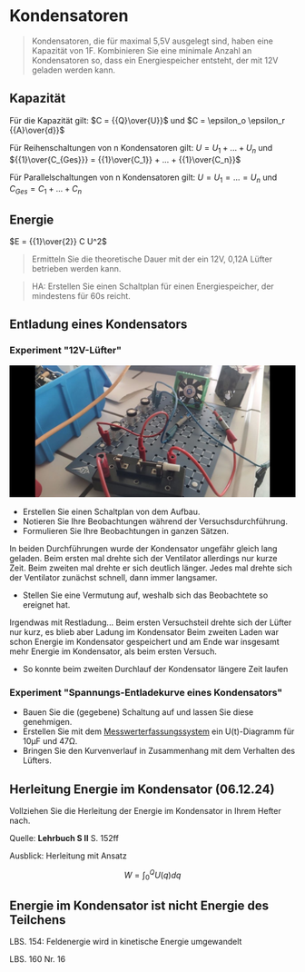 Kondensatoren
======================

> Kondensatoren, die für maximal 5,5V ausgelegt sind, haben eine Kapazität von 1F. Kombinieren Sie eine minimale Anzahl an Kondensatoren so, dass ein Energiespeicher entsteht, der mit 12V geladen werden kann.

## Kapazität

Für die Kapazität gilt: $C = {{Q}\over{U}}$  und  $C = \epsilon_o \epsilon_r {{A}\over{d}}$

Für Reihenschaltungen von n Kondensatoren gilt: $U=U_{1} + ... + U_{n}$ und ${{1}\over{C_{Ges}}} = {{1}\over{C_1}} + ... + {{1}\over{C_n}}$

Für Parallelschaltungen von n Kondensatoren gilt: $U = U_1 = ... = U_n$ und $C_{Ges} = C_1 + ... + C_n$

## Energie

$E = {{1}\over{2}} C U^2$

> Ermitteln Sie die theoretische Dauer mit der ein 12V, 0,12A Lüfter betrieben werden kann.

> HA: Erstellen Sie einen Schaltplan für einen Energiespeicher, der mindestens für 60s reicht.

## Entladung eines Kondensators

### Experiment "12V-Lüfter"

![](Luefter-Goldcap.jpg)

- Erstellen Sie einen Schaltplan von dem Aufbau.
- Notieren Sie Ihre Beobachtungen während der Versuchsdurchführung.
- Formulieren Sie Ihre Beobachtungen in ganzen Sätzen.


In beiden Durchführungen wurde der Kondensator ungefähr gleich lang geladen. Beim ersten mal drehte sich der Ventilator allerdings nur kurze Zeit. Beim zweiten mal drehte er sich deutlich länger. Jedes mal drehte sich der Ventilator zunächst schnell, dann immer langsamer.


- Stellen Sie eine Vermutung auf, weshalb sich das Beobachtete so ereignet hat.


Irgendwas mit Restladung...
Beim ersten Versuchsteil drehte sich der Lüfter nur kurz, es blieb aber Ladung im Kondensator
Beim zweiten Laden war schon Energie im Kondensator gespeichert und am Ende war insgesamt mehr Energie im Kondensator, als beim ersten Versuch.

- So konnte beim zweiten Durchlauf der Kondensator längere Zeit laufen

### Experiment "Spannungs-Entladekurve eines Kondensators"

- Bauen Sie die (gegebene) Schaltung auf und lassen Sie diese genehmigen.
- Erstellen Sie mit dem [Messwerterfassungssystem](https://www.phywe.de/sensoren-software/mess-software-apps/measureapp-die-kostenlose-mess-software-fuer-alle-endgeraete_2274_3205/) ein U(t)-Diagramm für 10µF und 47Ω.
- Bringen Sie den Kurvenverlauf in Zusammenhang mit dem Verhalten des Lüfters.

## Herleitung Energie im Kondensator (06.12.24)

Vollziehen Sie die Herleitung der Energie im Kondensator in Ihrem Hefter nach. 

Quelle: **Lehrbuch S II** S. 152ff

Ausblick: Herleitung mit Ansatz 

$$
W =  \int_{0}^{Q} U(q) dq 
$$

## Energie im Kondensator ist nicht Energie des Teilchens

LBS. 154: Feldenergie wird in kinetische Energie umgewandelt

LBS. 160 Nr. 16
